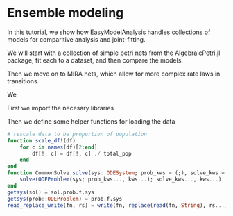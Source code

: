 # Ensemble modeling

In this tutorial, we show how EasyModelAnalysis handles collections of models for comparitive analysis and joint-fitting.

We will start with a collection of simple petri nets from the AlgebraicPetri.jl package, fit each to a dataset, and then compare the models.

Then we move on to MIRA nets, which allow for more complex rate laws in transitions. 

We 

First we import the necesary libraries
<!-- ```julia
using EasyModelAnalysis
using DataFrames, AlgebraicPetri, Catlab
using Catlab.CategoricalAlgebra: read_json_acset
using Setfield
using MathML, JSON3
using CommonSolve -->

Then we define some helper functions for loading the data 

```julia
# rescale data to be proportion of population
function scale_df!(df)
    for c in names(df)[2:end]
        df[!, c] = df[!, c] ./ total_pop
    end
end
function CommonSolve.solve(sys::ODESystem; prob_kws = (;), solve_kws = (;), kws...)
    solve(ODEProblem(sys; prob_kws..., kws...); solve_kws..., kws...)
end
getsys(sol) = sol.prob.f.sys
getsys(prob::ODEProblem) = prob.f.sys
read_replace_write(fn, rs) = write(fn, replace(read(fn, String), rs...))

```